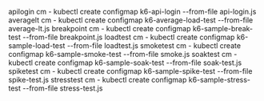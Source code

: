 apilogin cm - kubectl create configmap k6-api-login --from-file api-login.js
averagelt cm - kubectl create configmap k6-average-load-test --from-file average-lt.js
breakpoint cm - kubectl create configmap k6-sample-break-test --from-file breakpoint.js
loadtest cm - kubectl create configmap k6-sample-load-test --from-file loadtest.js
smoketest cm - kubectl create configmap k6-sample-smoke-test --from-file smoke.js
soaktest cm - kubectl create configmap k6-sample-soak-test --from-file soak-test.js
spiketest cm - kubectl create configmap k6-sample-spike-test --from-file spike-test.js
stresstest cm - kubectl create configmap k6-sample-stress-test --from-file stress-test.js